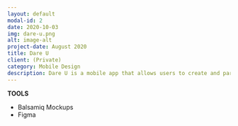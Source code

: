 ```yaml
---
layout: default
modal-id: 2
date: 2020-10-03
img: dare-u.png
alt: image-alt
project-date: August 2020
title: Dare U
client: (Private)
category: Mobile Design
description: Dare U is a mobile app that allows users to create and participate in challenges all over the world.
---
```


**TOOLS**
- Balsamiq Mockups
- Figma

